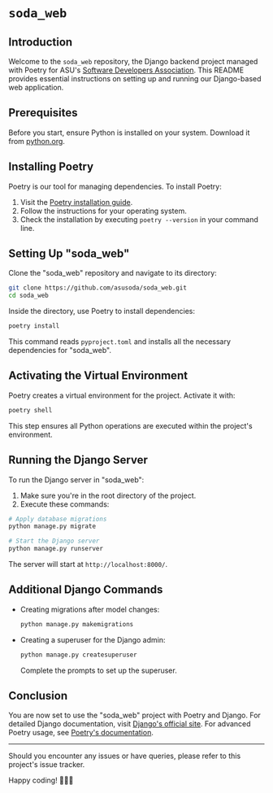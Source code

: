 # `soda_web`

## Introduction

Welcome to the `soda_web` repository, the Django backend project
managed with Poetry for ASU's [Software Developers
Association](https://thesoda.io). This README provides essential
instructions on setting up and running our Django-based web
application.

## Prerequisites

Before you start, ensure Python is installed on your system. Download
it from [python.org](https://www.python.org/downloads/).

## Installing Poetry

Poetry is our tool for managing dependencies. To install Poetry:

1. Visit the [Poetry installation
   guide](https://python-poetry.org/docs/#installation).
2. Follow the instructions for your operating system.
3. Check the installation by executing `poetry --version` in your
   command line.

## Setting Up "soda_web"

Clone the "soda_web" repository and navigate to its directory:

```bash
git clone https://github.com/asusoda/soda_web.git
cd soda_web
```

Inside the directory, use Poetry to install dependencies:

```bash
poetry install
```

This command reads `pyproject.toml` and installs all the necessary
dependencies for "soda_web".

## Activating the Virtual Environment

Poetry creates a virtual environment for the project. Activate it
with:

```bash
poetry shell
```

This step ensures all Python operations are executed within the
project's environment.

## Running the Django Server

To run the Django server in "soda_web":

1. Make sure you're in the root directory of the project.
2. Execute these commands:

```bash
# Apply database migrations
python manage.py migrate

# Start the Django server
python manage.py runserver
```

The server will start at `http://localhost:8000/`.

## Additional Django Commands

- Creating migrations after model changes:

  ```bash
  python manage.py makemigrations
  ```

- Creating a superuser for the Django admin:

  ```bash
  python manage.py createsuperuser
  ```

  Complete the prompts to set up the superuser.

## Conclusion

You are now set to use the "soda_web" project with Poetry and Django.
For detailed Django documentation, visit [Django's official
site](https://docs.djangoproject.com/en/stable/). For advanced Poetry
usage, see [Poetry's documentation](https://python-poetry.org/docs/).

---

Should you encounter any issues or have queries, please refer to this
project's issue tracker.

Happy coding! 🚀🐍🌐

